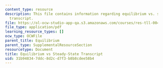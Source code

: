 ```yaml
---
content_type: resource
description: This file contains information regarding equilibrium vs. steady state
  transcript.
file: https://ol-ocw-studio-app-qa.s3.amazonaws.com/courses/res-tll-004-stem-concept-videos-fall-2013/31b948347ddc8d2cd7f3b8b8cdee58b4_MITRES_TLL-004F13_EquSte.pdf
file_type: application/pdf
learning_resource_types: []
ocw_type: OCWFile
parent_title: Equilibrium
parent_type: SupplementalResourceSection
resourcetype: Document
title: Equilibrium vs Steady-State Transcript
uid: 31b94834-7ddc-8d2c-d7f3-b8b8cdee58b4
---
```


